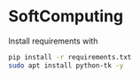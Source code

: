# SoftComputing

Install requirements with

```bash
pip install -r requirements.txt
sudo apt install python-tk -y
```
